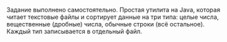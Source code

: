 Задание выполнено самостоятельно.
Простая утилита на Java, которая читает текстовые файлы и сортирует данные на три типа:
целые числа,
вещественные (дробные) числа,
обычные строки (всё остальное).
Каждый тип записывается в отдельный файл.

